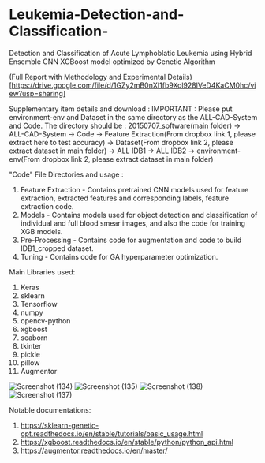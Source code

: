 # Leukemia-Detection-and-Classification-
Detection and Classification of Acute Lymphoblatic Leukemia using Hybrid Ensemble CNN XGBoost model optimized by Genetic Algorithm

(Full Report with Methodology and Experimental Details)[https://drive.google.com/file/d/1GZy2mB0nXI1fb9Xol928lVeD4KaCM0hc/view?usp=sharing]

Supplementary item details and download : 
IMPORTANT : Please put environment-env and Dataset in the same directory as the ALL-CAD-System and Code.
The directory should be : 
20150707_software(main folder)
	-> ALL-CAD-System
	-> Code
		-> Feature Extraction(From dropbox link 1, please extract here to test accuracy)
	-> Dataset(From dropbox link 2, please extract dataset in main folder)
		-> ALL IDB1
		-> ALL IDB2
	-> environment-env(From dropbox link 2, please extract dataset in main folder)


"Code" File Directories and usage : 
1) Feature Extraction - Contains pretrained CNN models used for feature extraction, extracted features and corresponding labels, feature extraction code. 
2) Models - Contains models used for object detection and classification of individual and full blood smear images, and also the code for training XGB models.
3) Pre-Processing - Contains code for augmentation and code to build IDB1_cropped dataset.
4) Tuning - Contains code for GA hyperparameter optimization.


Main Libraries used:
1) Keras
2) sklearn
3) Tensorflow
4) numpy
5) opencv-python
6) xgboost
7) seaborn
8) tkinter
9) pickle 
10) pillow
11) Augmentor

![Screenshot (134)](https://user-images.githubusercontent.com/73547478/209740314-37c969dc-30bb-441e-a361-bf77a27496a6.png)
![Screenshot (135)](https://user-images.githubusercontent.com/73547478/209740320-87ee80c0-15eb-4fe9-b110-bf1c54accdbc.png)
![Screenshot (138)](https://user-images.githubusercontent.com/73547478/209740323-59cef5d1-9644-4461-99b4-6fdecdc8a643.png)
![Screenshot (137)](https://user-images.githubusercontent.com/73547478/209740329-d3b32489-2852-483e-b810-849fa0f6fa94.png)



Notable documentations:
1) https://sklearn-genetic-opt.readthedocs.io/en/stable/tutorials/basic_usage.html
2) https://xgboost.readthedocs.io/en/stable/python/python_api.html
3) https://augmentor.readthedocs.io/en/master/

